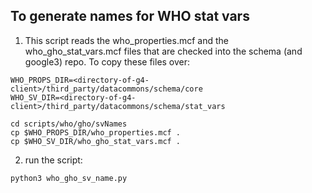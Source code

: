 ## To generate names for WHO stat vars
1. This script reads the who_properties.mcf and the who_gho_stat_vars.mcf files that are checked into the schema (and google3) repo. To copy these files over:
  ```
  WHO_PROPS_DIR=<directory-of-g4-client>/third_party/datacommons/schema/core
  WHO_SV_DIR=<directory-of-g4-client>/third_party/datacommons/schema/stat_vars

  cd scripts/who/gho/svNames
  cp $WHO_PROPS_DIR/who_properties.mcf .
  cp $WHO_SV_DIR/who_gho_stat_vars.mcf .
  ```
2. run the script: 
```
python3 who_gho_sv_name.py
```